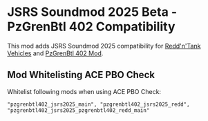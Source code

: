 # JSRS Soundmod 2025 Beta - PzGrenBtl 402 Compatibility

This mod adds JSRS Soundmod 2025 compatibility for [Redd'n'Tank Vehicles](https://steamcommunity.com/sharedfiles/filedetails/?id=1128145626) and [PzGrenBtl 402 Mod](https://github.com/PzGrenBtl-402/PzGrenBtl402).

## Mod Whitelisting ACE PBO Check

Whitelist following mods when using ACE PBO Check: 

```sqf
"pzgrenbtl402_jsrs2025_main", "pzgrenbtl402_jsrs2025_redd", "pzgrenbtl402_jsrs2025_pzgrenbtl402_redd_main"
```

